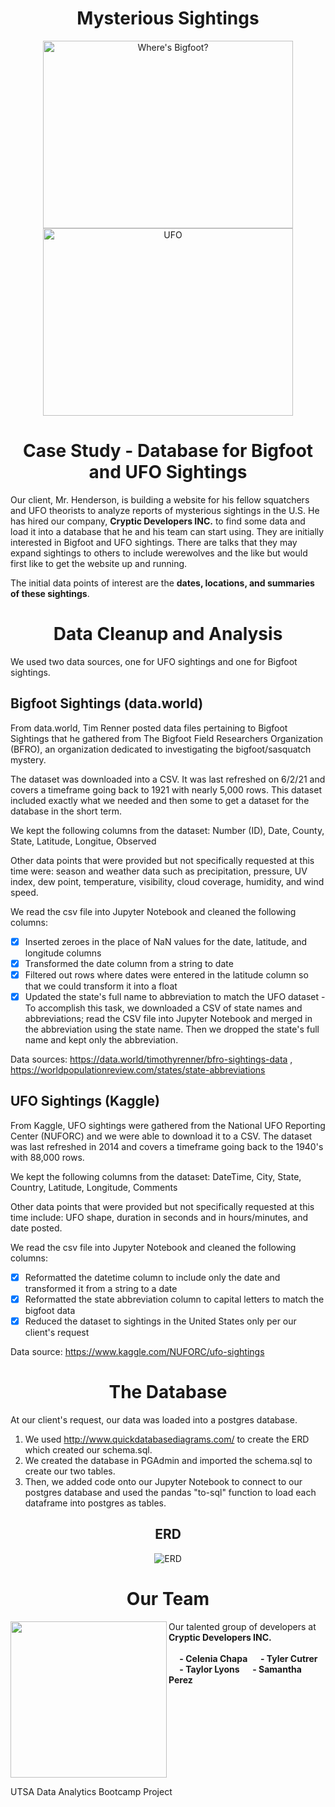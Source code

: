 <h1 align="center">Mysterious Sightings</h1>

<p align="center">
  <img src="https://user-images.githubusercontent.com/82002107/133905938-3165e93a-8ec9-4274-8990-7fc0411c6c7c.png" alt="Where's Bigfoot?" width="400" height="300">
  <img src="https://user-images.githubusercontent.com/82002107/133905796-7797e10a-851f-40f0-bb3c-4f0c69ab3e67.png" alt="UFO" width="400" height="300">
</p>

<h1 align="center">Case Study - Database for Bigfoot and UFO Sightings</h1>
  
Our client, Mr. Henderson, is building a website for his fellow squatchers and UFO theorists to analyze reports of mysterious sightings in the U.S. He has hired our company, <b>Cryptic Developers INC.</b> to find some data and load it into a database that he and his team can start using. They are initially interested in Bigfoot and UFO sightings. There are talks that they may expand sightings to others to include werewolves and the like but would first like to get the website up and running.
  
The initial data points of interest are the <b>dates, locations, and summaries of these sightings</b>.
  
<h1 align="center">Data Cleanup and Analysis</h1>
  
We used two data sources, one for UFO sightings and one for Bigfoot sightings.
  
## Bigfoot Sightings (data.world)
  
From data.world, Tim Renner posted data files pertaining to Bigfoot Sightings that he gathered from The Bigfoot Field Researchers Organization (BFRO), an organization    dedicated to investigating the bigfoot/sasquatch mystery. 

The dataset was downloaded into a CSV.  It was last refreshed on 6/2/21 and covers a timeframe going back to 1921 with nearly 5,000 rows. This dataset included exactly what we needed and then some to get a dataset for the database in the short term.
    
We kept the following columns from the dataset: Number (ID), Date, County, State, Latitude, Longitue, Observed
  
Other data points that were provided but not specifically requested at this time were: season and weather data such as precipitation, pressure, UV index, dew point, temperature, visibility, cloud coverage, humidity, and wind speed.

We read the csv file into Jupyter Notebook and cleaned the following columns:
  
   - [x] Inserted zeroes in the place of NaN values for the date, latitude, and longitude columns
   - [x] Transformed the date column from a string to date
   - [x] Filtered out rows where dates were entered in the latitude column so that we could transform it into a float
   - [x] Updated the state's full name to abbreviation to match the UFO dataset
            - To accomplish this task, we downloaded a CSV of state names and abbreviations; read the CSV file into Jupyter Notebook and merged in the abbreviation using the state name. Then we dropped the state's full name and kept only the abbreviation.
  
 Data sources: https://data.world/timothyrenner/bfro-sightings-data , https://worldpopulationreview.com/states/state-abbreviations

## UFO Sightings (Kaggle)
  
From Kaggle, UFO sightings were gathered from the National UFO Reporting Center (NUFORC) and we were able to download it to a CSV. The dataset was last refreshed in 2014 and covers a timeframe going back to the 1940's with 88,000 rows. 
  
We kept the following columns from the dataset: DateTime, City, State, Country, Latitude, Longitude, Comments
 
Other data points that were provided but not specifically requested at this time include: UFO shape, duration in seconds and in hours/minutes, and date posted.

We read the csv file into Jupyter Notebook and cleaned the following columns:
  
   - [x] Reformatted the datetime column to include only the date and transformed it from a string to a date
   - [x] Reformatted the state abbreviation column to capital letters to match the bigfoot data
   - [x] Reduced the dataset to sightings in the United States only per our client's request

Data source: https://www.kaggle.com/NUFORC/ufo-sightings
  
<h1 align="center">The Database</h1>

  At our client's request, our data was loaded into a postgres database. 
  
  1. We used http://www.quickdatabasediagrams.com/ to create the ERD which created our schema.sql.
  2. We created the database in PGAdmin and imported the schema.sql to create our two tables.
  2. Then, we added code onto our Jupyter Notebook to connect to our postgres database and used the pandas "to-sql" function to load each dataframe into postgres as tables.
  
<h2 align="center">ERD</h2>
  
<p align="center">
  <img src="https://user-images.githubusercontent.com/82002107/134278895-27dbf2c9-87bb-494f-a080-a532b4081dc3.jpg" alt="ERD" >
 </p>
  
<h1 align="center">Our Team</h1>
  
<img src="https://user-images.githubusercontent.com/82002107/133907178-73250178-1465-426a-8d5f-9ccf9c62f0f1.png" align="left" width="250px" padding="10px">Our talented group of developers at <b>Cryptic Developers INC.</b> </br></br>
  <b>
&emsp;  - Celenia Chapa
&emsp;  - Tyler Cutrer
&emsp;  - Taylor Lyons
&emsp;  - Samantha Perez
  </b>
<br clear="left"/>


UTSA Data Analytics Bootcamp Project
  
 


  
